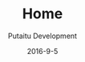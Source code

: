 ---
title: Home
sections:
    -
        template: banner
        text: "# Expose your ideas in any way you can imagine\n\nHashBrown lets you create your content in one place and publish it to any amount of connected endpoints\n\n[Learn more](#features)"
        image: be7ce5f796dbe85a23c1ff105f1a082fb229da2f
    -
        template: buttons
        text: '## Getting started'
        buttons:
            -
                text: 'Download the source'
                href: 'http://github.com/Putaitu/hashbrown-cms'
                target: _blank
            -
                text: 'Read the guides'
                href: /guides/
                target: _self
    -
        template: images
        text: "## Who uses HashBrown?\nWe're new, but already in the field"
        buttons: []
        images:
            - 03fb4a64861018d69cad552c745bad9f630f61ec
            - 940b831e3c5e1d5368234f8512574b8deaf3cb1f
            - 6c700d8ccb39be74ea025a6eb1ffead2964f7e42
    -
        template: richTextSection
        text: "## Features\n\n### Remote management\n\nSeparate your concerns with a truly modern approach to content management. Your websites won't know what hit them.\n\n### Multiple projects at once\n\nWhy worry about several CMS'es, when you only need one?\n\n### Several environments for each project\n\nWe get it. You need to test your content before you go live.\n\n### Multilingual\n\nRemember the last time you used a truly elegant localisation solution in a CMS? We don't either.\n\n### Plugin support\n\nIf your needs aren't met at the core level, you can add anything you can imagine.\n\n### Content format consistency\n\nWhen you are passing complex, format-agnostic data around, document databases are the way to go. HashBrown knows what's up.\n\n### Painless backups\n\nHashBrown has your back in seconds.\n\n### Small footprint\n\nYou could probably run HashBrown on your toaster at home."
meta:
    id: 91f1ec2b984f291377c2dc488be2ebbefb46dd9a
    parentId: ""
    language: en
date: '2016-9-5'
author: 'Putaitu Development'
permalink: /
layout: sectionPage
---